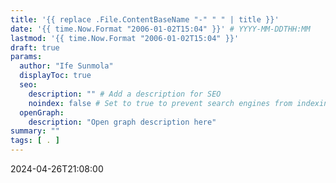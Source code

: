 ```yaml
---
title: '{{ replace .File.ContentBaseName "-" " " | title }}'
date: '{{ time.Now.Format "2006-01-02T15:04" }}' # YYYY-MM-DDTHH:MM
lastmod: '{{ time.Now.Format "2006-01-02T15:04" }}'
draft: true
params:
  author: "Ife Sunmola"
  displayToc: true
  seo:
    description: "" # Add a description for SEO
    noindex: false # Set to true to prevent search engines from indexing this page
  openGraph:
    description: "Open graph description here"
summary: ""
tags: [ . ]
---
```


2024-04-26T21:08:00